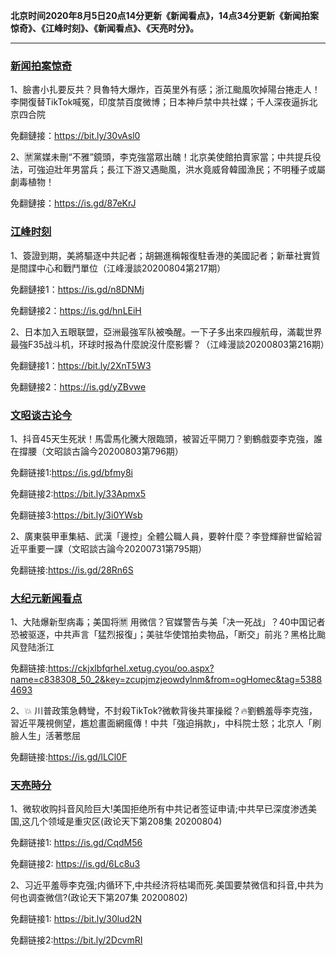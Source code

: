 **北京时间2020年8月5日20点14分更新《新闻看点》，14点34分更新《新闻拍案惊奇》、《江峰时刻》、《新闻看点》、《天亮时分》。**

***

### [新闻拍案惊奇](https://www.youtube.com/c/%E5%A4%A7%E5%AE%87%E6%8B%8D%E6%A1%88%E9%A9%9A%E5%A5%87DayuShow/videos)

1、臉書小扎要反共？貝魯特大爆炸，百英里外有感；浙江颱風吹掉陽台捲走人！李開復替TikTok喊冤，印度禁百度微博；日本神戶禁中共社媒；千人深夜逼拆北京四合院

免翻鏈接：https://bit.ly/30vAsl0

2、🈲黨媒未刪“不雅”鏡頭，李克強當眾出醜！北京美使館拍賣家當；中共提兵役法，可強迫壯年男當兵；長江下游又遇颱風，洪水竟威脅韓國漁民；不明種子或屬劇毒植物！

免翻鏈接：https://is.gd/87eKrJ


### [江峰时刻](https://www.youtube.com/c/%E6%B1%9F%E5%B3%B0%E6%97%B6%E5%88%BB/videos)

1、簽證到期，美將驅逐中共記者；胡錫進稱報復駐香港的美國記者；新華社實質是間諜中心和戰鬥單位（江峰漫談20200804第217期）

免翻鏈接1：https://is.gd/n8DNMj 

免翻鏈接2：https://is.gd/hnLEiH 

2、日本加入五眼联盟，亞洲最強军队被喚醒。一下子多出來四艘航母，滿載世界最強F35战斗机，环球时报為什麼說沒什麼影響？（江峰漫談20200803第216期）

免翻鏈接1：https://bit.ly/2XnT5W3 

免翻鏈接2：https://is.gd/yZBvwe 



### [文昭谈古论今](https://www.youtube.com/channel/UCtAIPjABiQD3qjlEl1T5VpA/videos)

1、抖音45天生死狀！馬雲馬化騰大限臨頭，被習近平開刀？劉鶴戲耍李克強，誰在撐腰（文昭談古論今20200803第796期）

免翻链接1:https://is.gd/bfmy8i

免翻链接2:https://bit.ly/33Apmx5

免翻链接3:https://bit.ly/3i0YWsb

2、廣東裝甲車集結、武漢「邊控」全體公職人員，要幹什麼？李登輝辭世留給習近平重要一課（文昭談古論今20200731第795期）

免翻链接:https://is.gd/28Rn6S


### [大纪元新闻看点](https://www.youtube.com/c/%E5%A4%A7%E7%B4%80%E5%85%83-%E6%96%B0%E8%81%9E%E7%9C%8B%E9%BB%9E/videos)

1、大陆爆新型病毒；美国将🈲️ 用微信？官媒警告与美「决一死战」？40中国记者恐被驱逐，中共声言「猛烈报復」；美驻华使馆拍卖物品，「断交」前兆？黑格比颱风登陆浙江

免翻链接:https://ckjxlbfqrhel.xetug.cyou/oo.aspx?name=c838308_50_2&key=zcupjmzjeowdylnm&from=ogHomec&tag=53884693

2、💥 川普政策急轉彎，不封殺TikTok?微軟背後共軍操縱？🔥劉鶴羞辱李克強，習近平蔑視側望，尷尬畫面網瘋傳！中共「強迫捐款」，中科院士怒；北京人「刷臉人生」活著憋屈

免翻链接:https://is.gd/lLCl0F


### [天亮時分](https://www.youtube.com/channel/UCjvjNeHndz4PGs9JXhzdHqw/videos)

1、微软收购抖音风险巨大!美国拒绝所有中共记者签证申请;中共早已深度渗透美国,这几个领域是重灾区(政论天下第208集 20200804)

免翻链接1: https://is.gd/CqdM56

免翻链接2: https://is.gd/6Lc8u3

2、习近平羞辱李克强;内循环下,中共经济将枯竭而死.美国要禁微信和抖音,中共为何也调查微信?(政论天下第207集 20200802)

免翻链接1: https://bit.ly/30lud2N

免翻链接2:https://bit.ly/2DcvmRI
